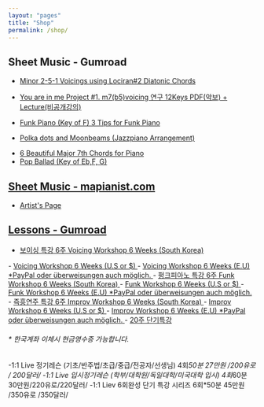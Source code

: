 ```yaml
---
layout: "pages"
title: "Shop"
permalink: /shop/
---
```


## Sheet Music - Gumroad

- <a href="https://gumroad.com/jazzydusmusic#mSlRxY" target="_blank">
    Minor 2-5-1 Voicings using Lociran#2 Diatonic Chords
</a>

- <a href="https://gumroad.com/jazzydusmusic#rQKhu" target="_blank">
    You are in me Project #1. m7(b5)voicing 연구 12Keys PDF(악보) + Lecture(비공개강의)
</a>

- <a href="https://gumroad.com/jazzydusmusic#gFFEsD" target="_blank">
    Funk Piano (Key of F) 3 Tips for Funk Piano
</a>

- <a href="https://gumroad.com/jazzydusmusic#JCupaZ" target="_blank">
    Polka dots and Moonbeams (Jazzpiano Arrangement)
</a>

- <a href="https://jazzydusmusic.gumroad.com/l/rScwd" target="_blank">
    6 Beautiful Major 7th Chords for Piano

- <a href="https://jazzydusmusic.gumroad.com/l/yThDM" target="_blank">
    Pop Ballad (Key of Eb,F, G)  
## Sheet Music - mapianist.com

- <a href="https://www.mapianist.com/profile/670590/main" target="_blank">
    Artist's Page

## Lessons - Gumroad

- <a href="https://jazzydusmusic.gumroad.com/l/tfiojd" target="_blank">
    보이싱 특강 6주 Voicing Workshop 6 Weeks (South Korea)
</a>
- <a href="https://jazzydusmusic.gumroad.com/l/dxvyy" target="_blank">
    Voicing Workshop 6 Weeks (U.S or $)
</a>  
- <a href="https://jazzydusmusic.gumroad.com/l/qmczn" target="_blank">
    Voicing Workshop 6 Weeks (E.U) *PayPal oder überweisungen auch möglich.
</a>    
- <a href="https://jazzydusmusic.gumroad.com/l/kyjzp" target="_blank">
    펑크피아노 특강 6주 Funk Workshop 6 Weeks (South Korea)
</a> 
- <a href="https://jazzydusmusic.gumroad.com/l/nnxst" target="_blank">
    Funk Workshop 6 Weeks (U.S or $)
</a>  
- <a href="https://jazzydusmusic.gumroad.com/l/egqokm" target="_blank">
    Funk Workshop 6 Weeks (E.U) *PayPal oder überweisungen auch möglich.
</a>   
- <a href="https://jazzydusmusic.gumroad.com/l/rutuv" target="_blank">
    즉흥연주 특강 6주 Improv Workshop 6 Weeks (South Korea)
</a>  
- <a href="https://jazzydusmusic.gumroad.com/l/wehwc" target="_blank">
    Improv Workshop 6 Weeks (U.S or $)
</a>
- <a href="https://jazzydusmusic.gumroad.com/l/iazso" target="_blank">
    Improv Workshop 6 Weeks (E.U) *PayPal oder überweisungen auch möglich.
 </a> 
- <a href="https://jazzydusmusic.gumroad.com/l/smbtql" target="_blank">
    20주 단기특강
 </a>   
       
###### * 한국계좌 이체시 현금영수증 가능합니다.  

-1:1 Live 정기레슨 (기초/반주법/초급/중급/전공자/선생님) 4회*50분 27만원 /200유로 / 200달러/
-1:1 Live 입시정기레슨 (학부/대학원/독일대학/미국대학 입시)  4회*60분 30만원/220유로/220달러/
-1:1 Liev 6회완성 단기 특강 시리즈 6회*50분 45만원 /350유로 /350달러/
